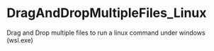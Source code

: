 # DragAndDropMultipleFiles_Linux
Drag and Drop multiple files to run a linux command under windows (wsl.exe)
